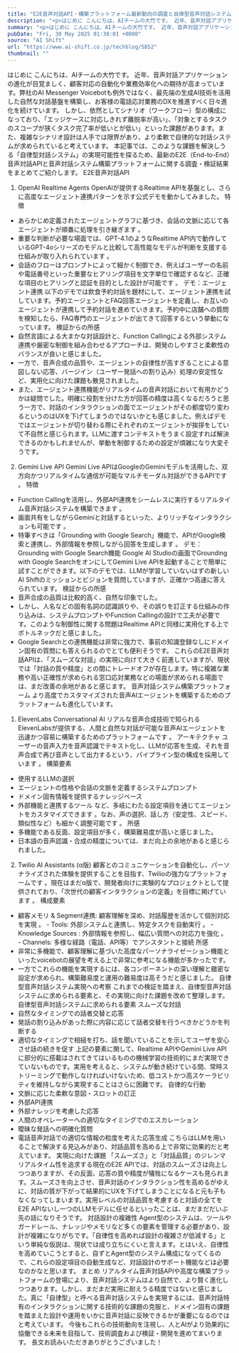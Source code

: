 ```yaml
---
title: "E2E音声対話API・構築プラットフォーム最新動向の調査と自律型音声対話システムの展望"
description: "<p>はじめに こんにちは、AIチームの大竹です。 近年、音声対話アプリケーションの進化が目覚ましく、顧客対応の自動化や業務効率化への期待が高まっています。弊社のAI Messenger Voicebotも例外ではなく、最先端 [&#8230;]</p> <p>投稿 <a href='https://www.ai-shift.co.jp/techblog/5852' rel='nofollow'>E2E音声対話API・構築プラットフォーム最新動向の調査と自律型音声対話システムの展望</a> は <a href='https://www.ai-shift.co.jp' rel='nofollow'>株式会社AI Shift</a> に最初に表示されました。</p>"
summary: "<p>はじめに こんにちは、AIチームの大竹です。 近年、音声対話アプリケーションの進化が目覚ましく、顧客対応の自動化や業務効率化への期待が高まっています。弊社のAI Messenger Voicebotも例外ではなく、最先端 [&#823"
pubDate: "Fri, 30 May 2025 01:38:01 +0000"
source: "AI Shift"
url: "https://www.ai-shift.co.jp/techblog/5852"
thumbnail: ""
---
```


はじめに
こんにちは、AIチームの大竹です。
近年、音声対話アプリケーションの進化が目覚ましく、顧客対応の自動化や業務効率化への期待が高まっています。弊社のAI Messenger Voicebotも例外ではなく、最先端の生成AI技術を活用した自然な対話基盤を構築し、お客様の電話応対業務のDXを推進すべく日々進化を続けています。
しかし、依然としてシナリオ（ワークフロー）型の構成になっており、「エッジケースに対応しきれず離脱率が高い」、「対象とするタスクのスコープが狭くタスク完了率が低いとが低い」といった課題があります。また、複雑なシナリオ設計は人手では限界があり、より柔軟で自律的な対話システムが求められていると考えています。
本記事では、このような課題を解決しうる「自律型対話システム」の実現可能性を探るため、最新のE2E（End-to-End）音声対話APIと音声対話システム構築プラットフォームに関する調査・検証結果をまとめてご紹介します。
E2E音声対話API
1. OpenAI Realtime Agents
OpenAIが提供するRealtime APIを基盤とし、さらに高度なエージェント連携パターンを示す公式デモを動かしてみました。
特徴
- あらかじめ定義されたエージェントグラフに基づき、会話の文脈に応じて各エージェントが順番に処理を引き継ぎます 。
- 重要な判断が必要な場面では、GPT-4.1のようなRealtime API内で動作しているGPT-4oシリーズのモデルと比較して高性能なモデルが判断を支援する仕組みが取り入れられています 。
- 会話のフローはプロンプトによって細かく制御でき、例えばユーザーの名前や電話番号といった重要なヒアリング項目を文字単位で確認するなど、正確な項目のヒアリングと認証を目的とした設計が可能です 。
デモ：エージェント連携
以下のデモでは飲食予約対話を題材にして、エージェント連携を試しています。予約エージェントとFAQ回答エージェントを定義し、お互いのエージェントが連携して予約対話を進めていきます。予約中に店舗への質問を検知したら、FAQ専門のエージェントが出てきて回答するという挙動になっています。
検証からの所感
- 自然言語による大まかな対話設計と、Function Callingによる外部システム連携や厳密な制御を組み合わせるアプローチは、開発のしやすさと柔軟性のバランスが良いと感じました。
- 一方で、音声合成の品質や、エージェントの自律性が高すぎることによる意図しない応答、バージイン（ユーザー発話への割り込み）処理の安定性など、実用化に向けた課題も散見されました。
- また、エージェント連携機能がリアルタイムの音声対話において有用かどうかは疑問でした。明確に役割を分けた方が回答の精度は高くなるだろうと思う一方で、対話のインタラクションの面でエージェントがその都度切り変わるというのはUXを下げてしまうのではないかとも感じました。例えばデモではエージェントが切り替わる際にそれぞれのエージェントが挨拶をしていて不自然と感じられます。LLMに渡すコンテキストをうまく設定すれば解決できるのかもしれませんが、挙動を制御するための設定が煩雑になり大変そうです。
2. Gemini Live API
Gemini Live APIはGoogleのGeminiモデルを活用した、双方向かつリアルタイムな通信が可能なマルチモーダル対話ができるAPIです 。
特徴
- Function Callingを活用し、外部API連携をシームレスに実行するリアルタイム音声対話システムを構築できます 。
- 画面共有をしながらGeminiと対話するといった、よりリッチなインタラクションも可能です 。
- 特筆すべきは「Grounding with Google Search」機能で、APIがGoogle検索と連携し、外部情報を参照しながら回答を生成します 。
デモ：Grounding with Google Search機能
Google AI Studioの画面でGrounding with Google SearchをオンにしてGemini Live APIを起動することで簡単に試すことができます。以下のデモでは、LLMが学習していないはずの新しいAI Shiftのミッションとビジョンを質問していますが、正確かつ高速に答えられています。
検証からの所感
- 音声合成の品質は比較的高く、自然な印象でした。
- しかし、人名などの固有名詞の認識誤りや、その誤りを訂正する仕組みの作り込みは、システムプロンプトやFunction Callingの設計で工夫が必要です。このような制御性に関する問題はRealtime APIと同様に実用化する上でボトルネックだと感じました。
- Google Searchとの連携機能は非常に強力で、事前の知識登録なしにドメイン固有の質問にも答えられるのでとても便利そうです。
これらのE2E音声対話APIは、「スムーズな対話」の実現に向けて大きく前進していますが、現状では「対話の質や精度」との間にトレードオフが存在します。特に複雑な業務や高い正確性が求められる窓口応対業務などの場面が求められる場面では、まだ改善の余地があると感じます。
音声対話システム構築プラットフォーム
より高度でカスタマイズされた音声AIエージェントを構築するためのプラットフォームも進化しています。
1. ElevenLabs Conversational AI
リアルな音声合成技術で知られるElevenLabsが提供する、人間と自然な対話が可能な音声AIエージェントを迅速かつ容易に構築するためのプラットフォームです 。
アーキテクチャ
ユーザーの音声入力を音声認識でテキスト化し、LLMが応答を生成、それを音声合成で再び音声として出力するという、パイプライン型の構成を採用しています 。
構築要素
- 使用するLLMの選択
- エージェントの性格や会話の文脈を定義するシステムプロンプト
- ドメイン固有情報を提供するナレッジベース
- 外部機能と連携するツール
など、多岐にわたる設定項目を通じてエージェントをカスタマイズできます 。なお、声の選択、話し方（安定性、スピード、類似性など）も細かく調整可能です 。
所感
- 多機能である反面、設定項目が多く、構築難易度が高いと感じました。
- 日本語の音声認識・合成の精度については、まだ向上の余地があると感じられました。
2. Twilio AI Assistants (α版)
顧客とのコミュニケーションを自動化し、パーソナライズされた体験を提供することを目指す、Twilioの強力なプラットフォームです 。現在はまだα版で、開発者向けに実験的なプロジェクトとして提供されており、「次世代の顧客インタラクションの定義」を目標に掲げています 。
構成要素
- 顧客メモリ & Segment連携: 顧客理解を深め、対話履歴を活かして個別対応を実現
。 - Tools: 外部システムと連携し、特定タスクを自動実行
。 - Knowledge Sources : 外部情報を参照し、幅広い質問への対応力を強化
。 - Channels: 多様な経路（電話、API等）でアシスタントと接続
所感
- 非常に多機能で、顧客理解に基づいた高度なパーソナライゼーション機能といったvoicebotの展望を考える上で非常に参考になる機能が多かったです。
- 一方でこれらの機能を実現するには、各コンポーネントの深い理解と緻密な設定が求められ、構築難易度と運用の難易度は高そうだと感じました。
自律型音声対話システム実現への考察
これまでの検証を踏まえ、自律型音声対話システムに求められる要素と、その実現に向けた課題を改めて整理します。
自律型音声対話システムに求められる要素
スムーズな対話
- 自然なタイミングでの話者交替と応答
- 発話の割り込みがあった際に内容に応じて話者交替を行うべきかどうかを判断する
- 適切なタイミングで相槌を打ち、話を聞いていることを示してユーザを安心させ話の続きを促す
上記の要素に関して、Realtime APIやGemini Live APIに部分的に搭載はされてきてはいるものの機械学習の技術的にまだ実現できていないものです。実用を考えると、システムが動き続けている間、常時ストリーミングで動作しなければいけないため、低コストかつ高スケーラビリティを維持しながら実現することはさらに困難です。
自律的な行動
- 文脈に応じた柔軟な意図・スロットの訂正
- 外部API連携
- 外部ナレッジを考慮した応答
- 人間のオペレーターへの適切なタイミングでのエスカレーション
- 曖昧な発話への明確化質問
- 電話音声対話での適切な情報の粒度を考えた応答生成
こちらはLLMを用いることで解決する見込みがあり、対話品質を高める上で非常に効果的だと考えています。
実現に向けた課題
「スムーズさ」と「対話品質」のジレンマ
リアルタイム性を追求する現在のE2E APIでは、対話のスムーズさは向上しつつありますが、その反面、応答の質や精度が犠牲になるケースも見られます。スムーズさを向上させ、音声対話のインタラクション性を高めるがゆえに、対話の質が下がって結果的にUXを下げてしまうことになると元も子もなくなってしまいます。実用レベルの対話品質を考慮すると対話の全てをE2E APIないし一つのLLMモデルに任せるといったことは、まだまだだいぶ先の話になりそうです。
対話設計の複雑性
Agent型のシステムは、ツールやガードレール、ナレッジやメモリなど多くの要素を管理する必要があり、設計が複雑になりがちです。「自律性を高めれば設計の複雑さが低減する」という単純な仮説は、現状では成り立ちにくいと言えます。とはいえ、自律性を高めていこうとすると、自ずとAgent型のシステム構成になってくるので、これらの設定項目の自動生成など、対話設計のサポート機能などは必要なのかなと思います。
まとめ
リアルタイム音声対話APIや高度な構築プラットフォームの登場により、音声対話システムはより自然で、より賢く進化しつつあります。しかし、まだまだ実用に耐えうる精度ではないと感じました。真に「自律型」と呼べる音声対話システムを実現するには、音声対話特有のインタラクションに関する技術的な課題の克服と、ドメイン固有の課題を踏まえた設計や運用をいかに音声対話に反映できるかが重要になるのではと考えています。
今後もこれらの技術動向を注視し、人とAIがより効果的に協働できる未来を目指して、技術調査および検証・開発を進めてまいります。
長文お読みいただきありがとうございました！